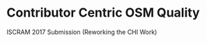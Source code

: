 Contributor Centric OSM Quality
===============================


ISCRAM 2017 Submission (Reworking the CHI Work)


